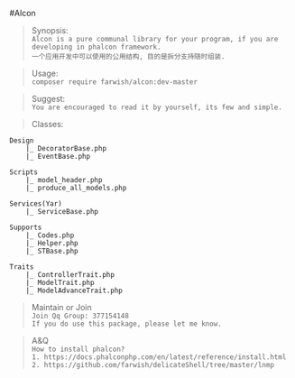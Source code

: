 #Alcon

> Synopsis:  
`Alcon is a pure communal library for your program, if you are developing in phalcon framework.`    
`一个应用开发中可以使用的公用结构, 目的是拆分支持随时组装.`  

> Usage:  
`composer require farwish/alcon:dev-master`  

> Suggest:  
`You are encouraged to read it by yourself, its few and simple.`  

> Classes:  

```
Design  
    |_ DecoratorBase.php  
    |_ EventBase.php  

Scripts   
    |_ model_header.php   
    |_ produce_all_models.php  

Services(Yar)  
    |_ ServiceBase.php  

Supports  
    |_ Codes.php  
    |_ Helper.php  
    |_ STBase.php  

Traits  
    |_ ControllerTrait.php   
    |_ ModelTrait.php  
    |_ ModelAdvanceTrait.php  

```

> Maintain or Join  
`Join Qq Group: 377154148`  
`If you do use this package, please let me know.`  

> A&Q  
`How to install phalcon?`  
`1. https://docs.phalconphp.com/en/latest/reference/install.html`  
`2. https://github.com/farwish/delicateShell/tree/master/lnmp`  
